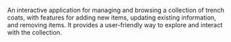 An interactive application for managing and browsing a collection of trench coats, with features for adding new items, updating existing information, and removing items. It provides a user-friendly way to explore and interact with the collection.